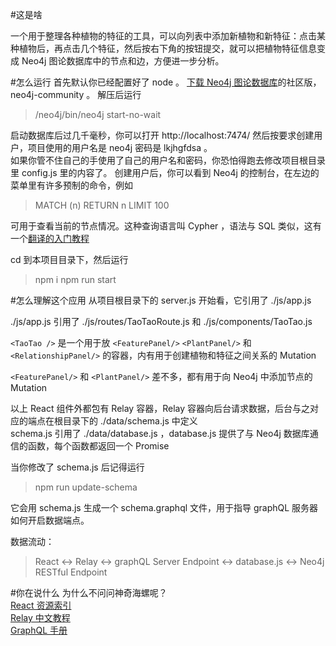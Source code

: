 #这是啥

一个用于整理各种植物的特征的工具，可以向列表中添加新植物和新特征：点击某种植物后，再点击几个特征，然后按右下角的按钮提交，就可以把植物特征信息变成 Neo4j 图论数据库中的节点和边，方便进一步分析。

#怎么运行
首先默认你已经配置好了 node 。
[下载 Neo4j 图论数据库](http://neo4j.com/download/)的社区版，neo4j-community 。
解压后运行   
> /neo4j/bin/neo4j start-no-wait

启动数据库后过几千毫秒，你可以打开 http://localhost:7474/ 然后按要求创建用户，项目使用的用户名是 neo4j 密码是 lkjhgfdsa 。  
如果你管不住自己的手使用了自己的用户名和密码，你恐怕得跑去修改项目根目录里 config.js 里的内容了。
创建用户后，你可以看到 Neo4j 的控制台，在左边的菜单里有许多预制的命令，例如
> MATCH (n) RETURN n LIMIT 100

可用于查看当前的节点情况。这种查询语言叫 Cypher ，语法与 SQL 类似，这有一个[翻译的入门教程](https://github.com/linonetwo/neo4j-tutorial-Chinese)  
  

cd 到本项目目录下，然后运行
> npm i
> npm run start

#怎么理解这个应用
从项目根目录下的 server.js 开始看，它引用了 ./js/app.js  

./js/app.js 引用了 ./js/routes/TaoTaoRoute.js 和 ./js/components/TaoTao.js  

```<TaoTao />``` 是一个用于放 ```<FeaturePanel/>``` ```<PlantPanel/>``` 和 ```<RelationshipPanel/>``` 的容器，内有用于创建植物和特征之间关系的 Mutation   
  

```<FeaturePanel/>``` 和 ```<PlantPanel/>``` 差不多，都有用于向 Neo4j 中添加节点的 Mutation 
  
以上 React 组件外都包有 Relay 容器，Relay 容器向后台请求数据，后台与之对应的端点在根目录下的 ./data/schema.js 中定义  
schema.js 引用了 ./data/database.js ，database.js 提供了与 Neo4j 数据库通信的函数，每个函数都返回一个 Promise   

当你修改了 schema.js 后记得运行
> npm run update-schema  

它会用 schema.js 生成一个 schema.graphql 文件，用于指导 graphQL 服务器如何开启数据端点。
  
数据流动： 
> React <-> Relay <-> graphQL Server Endpoint <-> database.js <-> Neo4j RESTful Endpoint

#你在说什么
为什么不问问神奇海螺呢？  
[React 资源索引](http://nav.react-china.org/)   
[Relay 中文教程](https://github.com/lineves/Relay-Tutorial-Chinese)   
[ GraphQL 手册](http://graphql.org/docs/api-reference-type-system/)   